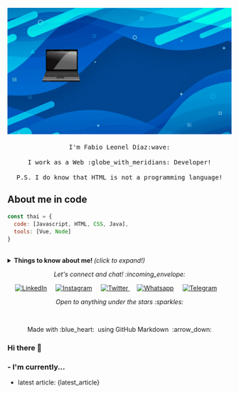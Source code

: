 <p align="center">
  <!-- <img src="https://media.giphy.com/media/MeJgB3yMMwIaHmKD4z/giphy.gif" width="30%"> -->
  <img src="img/banner_fabiodiaz.gif">
  <br><br>
  <samp>
    I'm Fabio Leonel Díaz:wave:
    <br><br>
    I work as a Web :globe_with_meridians: Developer!
    <br><br>
    P.S. I do know that HTML is not a programming language!
  </samp>
</p>

## About me in code

```javascript
const thai = {
  code: [Javascript, HTML, CSS, Java],
  tools: [Vue, Node]
}
```

<br>
<!-- <img src="https://github.com/Quadrified/Quadrified/blob/master/assets/svg/dev/languages/css3.svg" alt="css3" style="vertical-align:top; margin:6px 4px"> -->

 <!-- <a href="#">
    <img src="https://github.com/Quadrified/Quadrified/blob/master/assets/svg/dev/languages/css3.svg" alt="css3" style="vertical-align:top; margin:6px 4px">
  </a> -->

<details>
  <summary> <b> Things to know about me! </b> <i>(click to expand!)</i> </summary>
  
  <br>
  
  [![Github Stats By Anurag](https://github-readme-stats.vercel.app/api?username=diazfabio18&show_icons=true&title_color=fff&icon_color=79ff97&text_color=9f9f9f&bg_color=151515)](https://github.com/anuraghazra/github-readme-stats)

---

### - Languages and Tools...

<p align="center">

  <!-- For more icons please follow  https://github.com/MikeCodesDotNET/ColoredBadges -->

  <!-- <img src="https://github.com/Quadrified/Quadrified/blob/master/assets/svg/dev/frameworks/angular.svg" alt="angular" style="vertical-align:top; margin:4px"> -->
  <!-- <img src="https://github.com/Quadrified/Quadrified/blob/master/assets/svg/dev/frameworks/react.svg" alt="react" style="vertical-align:top; margin:4px"> -->
  <img src="https://github.com/Quadrified/Quadrified/blob/master/assets/svg/dev/languages/js.svg" alt="js" style="vertical-align:top; margin:4px">
  <img src="https://github.com/Quadrified/Quadrified/blob/master/assets/svg/dev/languages/java.svg" alt="java" style="vertical-align:top; margin:4px">
  <img src="https://github.com/Quadrified/Quadrified/blob/master/assets/svg/dev/services/npm.svg" alt="npm" style="vertical-align:top; margin:4px">
  <!-- <img src="https://github.com/Quadrified/Quadrified/blob/master/assets/svg/dev/tools/bash.svg" alt="bash" style="vertical-align:top; margin:4px"> -->
  <img src="https://github.com/Quadrified/Quadrified/blob/master/assets/svg/dev/tools/visualstudio_code.svg" alt="vscode" style="vertical-align:top; margin:4px">
  <!-- <img src="https://github.com/Quadrified/Quadrified/blob/master/assets/svg/dev/tools/powershell.svg" alt="powershell" style="vertical-align:top; margin:4px"> -->
  <!-- <img src="https://github.com/Quadrified/Quadrified/blob/master/assets/svg/dev/misc/mobile.svg" alt="mobile_development" style="vertical-align:top; margin:4px"> -->

 <img src="https://github.com/Quadrified/Quadrified/blob/master/assets/svg/dev/languages/css3.svg" alt="css3" style="vertical-align:top; margin:6px 4px">

|<img src="https://github.com/Quadrified/Quadrified/blob/master/assets/svg/dev/languages/html.svg" alt="html" style="vertical-align:top; margin:6px 4px">

---

</p>


- Improving my second language.
<!-- - Learning to develop Mobile-first web-apps.
- Learning React with Redux. 
- Adding databases to my skill set. -->

---

</details>

<!--  2do parrafo-->

<p align="center"> 
  <i> Let's connect and chat! :incoming_envelope: </i>
</p>

<p align="center">
  <a href="https://www.linkedin.com/in/quadrified"><img src="https://github.com/Quadrified/Quadrified/blob/master/assets/my_svgs/linkedin.svg" width="30px" alt="LinkedIn"></a> &nbsp; &nbsp;
  <a href="https://instagram.com/quadrified"><img src="https://github.com/Quadrified/Quadrified/blob/master/assets/my_svgs/instagram.svg" width="30px" alt="Instagram"></a> &nbsp; &nbsp;
  <a href="https://twitter.com/quadrified"><img src="https://github.com/Quadrified/Quadrified/blob/master/assets/my_svgs/twitter.svg" width="30px" alt="Twitter">     </a> &nbsp; &nbsp;
  <a href="https://api.whatsapp.com/send?phone=+917330770559"><img src="https://github.com/Quadrified/Quadrified/blob/master/assets/my_svgs/whatsapp.svg" width="30px" alt="Whatsapp"></a> &nbsp; &nbsp;
  <a href="https://t.me/quadrified"><img src="https://github.com/Quadrified/Quadrified/blob/master/assets/my_svgs/telegram.svg" width="30px" alt="Telegram"></a> &nbsp; &nbsp;
</p>

<p align="center">
  <i> Open to anything under the stars :sparkles: </i>
</p>

<br>

<p align="center">
  Made with :blue_heart: &nbsp;using GitHub Markdown &nbsp;:arrow_down:
</p>






<!--
**diazfabio18/diazfabio18** is a ✨ _special_ ✨ repository because its `README.md` (this file) appears on your GitHub profile.

Here are some ideas to get you started:

- 🔭 I’m currently working on ...
- 🌱 I’m currently learning ...
- 👯 I’m looking to collaborate on ...
- 🤔 I’m looking for help with ...
- 💬 Ask me about ...
- 📫 How to reach me: ...
- 😄 Pronouns: ...
- ⚡ Fun fact: ...
-->

### Hi there 👋
### - I'm currently...

- latest article: {latest_article}

